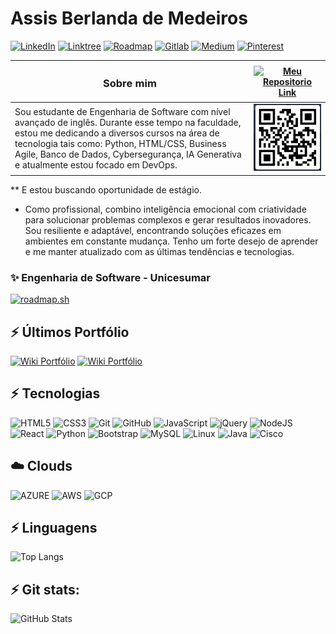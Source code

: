 # Assis Berlanda de Medeiros 
<!--

-->
[![LinkedIn](https://img.shields.io/badge/LinkedIn-0A66C2?style=flat&logo=linkedin&logoColor=white)](https://www.linkedin.com/in/assismedeiros/)
[![Linktree](https://img.shields.io/badge/linktree-43E55E?style=flat&logo=linktree&logoColor=white)](https://linktr.ee/techberlanda)
[![Roadmap](https://img.shields.io/badge/Roadmap-000000?style=flat&logo=roadmap.sh&logoColor=white)](https://roadmap.sh/u/techberlanda)
[![Gitlab](https://img.shields.io/badge/GitLab-FC6D26?style=flat&logo=gitlab&logoColor=white)](https://gitlab.com/assisberlanda)
[![Medium](https://img.shields.io/badge/Medium-12100E?style=flat&logo=medium&logoColor=white)](https://medium.com/@berlanda.medeiros)
[![Pinterest](https://img.shields.io/badge/Pinterest-BD081C?style=flat&logo=pinterest&logoColor=white)](https://br.pinterest.com/techBerlanda/)

| <h3>Sobre mim</h3> | [![Meu Repositorio Link](https://replit.com/badge?caption=Portifólio)](https://techdevops.replit.app/) |
|-|-|
| Sou estudante de Engenharia de Software com nível avançado de inglês. Durante esse tempo na faculdade, estou me dedicando a diversos cursos na área de tecnologia tais como: Python, HTML/CSS, Business Agile, Banco de Dados, Cybersegurança, IA Generativa e atualmente estou focado em DevOps. | ![QR code Portifólio](https://github.com/assisberlanda/assisberlanda/blob/main/qrCode_Portifolio.png) |

** E estou buscando oportunidade de estágio.

- Como profissional, combino inteligência emocional com criatividade para solucionar problemas complexos e gerar resultados inovadores. Sou resiliente e adaptável, encontrando soluções eficazes em ambientes em constante mudança. Tenho um forte desejo de aprender e me manter atualizado com as últimas tendências e tecnologias. 
### ✨ Engenharia de Software - Unicesumar
[![roadmap.sh](https://roadmap.sh/card/tall/6749e7e050394310757b9b24?variant=dark)](https://roadmap.sh)

## ⚡ Últimos Portfólio
[![Wiki Portfólio](https://github-readme-stats.vercel.app/api/pin/?username=assisberlanda&repo=Sou-Solidario)](https://github.com/assisberlanda/Sou-Solidario)
[![Wiki Portfólio](https://github-readme-stats.vercel.app/api/pin/?username=assisberlanda&repo=intuitiveCare)](https://github.com/assisberlanda/intuitiveCare)

## ⚡ Tecnologias
![HTML5](https://img.shields.io/badge/HTML-e34c26?style=plastic&logo=html5&logoColor=white)
![CSS3](https://img.shields.io/badge/CSS-563d7c?&style=flat&logo=css3&logoColor=white)
![Git](https://img.shields.io/badge/GIT-E44C30?style=flat&logo=git&logoColor=white)
![GitHub](https://img.shields.io/badge/GitHub-181717?style=flat&logo=github&logoColor=white)
![JavaScript](https://img.shields.io/badge/JavaScript-F7DF1E?style=flat&logo=javascript&logoColor=black)
![jQuery](https://img.shields.io/badge/jQuery-0769AD?style=flat&logo=jquery&logoColor=white)
![NodeJS](https://img.shields.io/badge/Node.js-339933?style=flat&logo=node.js&logoColor=white)
![React](https://img.shields.io/badge/React-61DAFB?style=flat&logo=react&logoColor=black)
![Python](https://img.shields.io/badge/Python-14354C?style=flat&logo=python&logoColor=orange)
![Bootstrap](https://img.shields.io/badge/Bootstrap-7952B3?style=flat&logo=bootstrap&logoColor=white)
![MySQL](https://img.shields.io/badge/MySQL-4479A1?style=flat&logo=mysql&logoColor=white)
![Linux](https://img.shields.io/badge/Linux-FCC624?style=flat&logo=linux&logoColor=black)
![Java](https://img.shields.io/badge/Java-BD081C?style=flat&logo=openjdk&logoColor=white)
![Cisco](https://img.shields.io/badge/cisco-%23049fd9.svg?style=flat&logo=cisco&logoColor=white)

## ☁️ Clouds
![AZURE](https://img.shields.io/badge/Microsoft_Azure-0078D4?style=flat&logo=microsoft-azure&logoColor=white)
![AWS](https://img.shields.io/badge/Amazon_AWS-232F3E?style=flat&logo=amazon-web-services&logoColor=orange)
![GCP](https://img.shields.io/badge/Google_Cloud-4285F4?style=flat&logo=google-cloud&logoColor=red)

## ⚡ Linguagens
![Top Langs](https://github-readme-stats-git-masterrstaa-rickstaa.vercel.app/api/top-langs/?username=assisberlanda&layout=compact&bg_color=000&border_color=30A3DC&title_color=E94D5F&text_color=FFF)               
## ⚡ Git stats:
![GitHub Stats](https://github-readme-stats.vercel.app/api?username=assisberlanda&theme=transparent&bg_color=000&border_color=30A3DC&show_icons=true&icon_color=30A3DC&title_color=E94D5F&text_color=FFF)

<!--

[![]()]() -> Formato para adicionar badges [![LinkedIn](https://github.com/assisberlanda/badges)](perfil linkdin)

[![Repo Card](https://github-readme-stats.vercel.app/api/pin/?username=assisberlanda&repo=python&bg_color=000&border_color=30A3DC&show_icons=true&icon_color=30A3DC&title_color=E94D5F&text_color=FFF)](https://github.com/assisberlanda/python)

**assisberlanda/assisberlanda** is a ✨ _special_ ✨ repository because its `README.md` (this file) appears on your GitHub profile.

Here are some ideas to get you started:

- 🔭 I’m currently working on ...
- 🌱 I’m currently learning ...
- 👯 I’m looking to collaborate on ...
- 🤔 I’m looking for help with ...
- 💬 Ask me about ...
- 📫 How to reach me: ...
- 😄 Pronouns: ...
- ⚡ Fun fact: ...
-->
